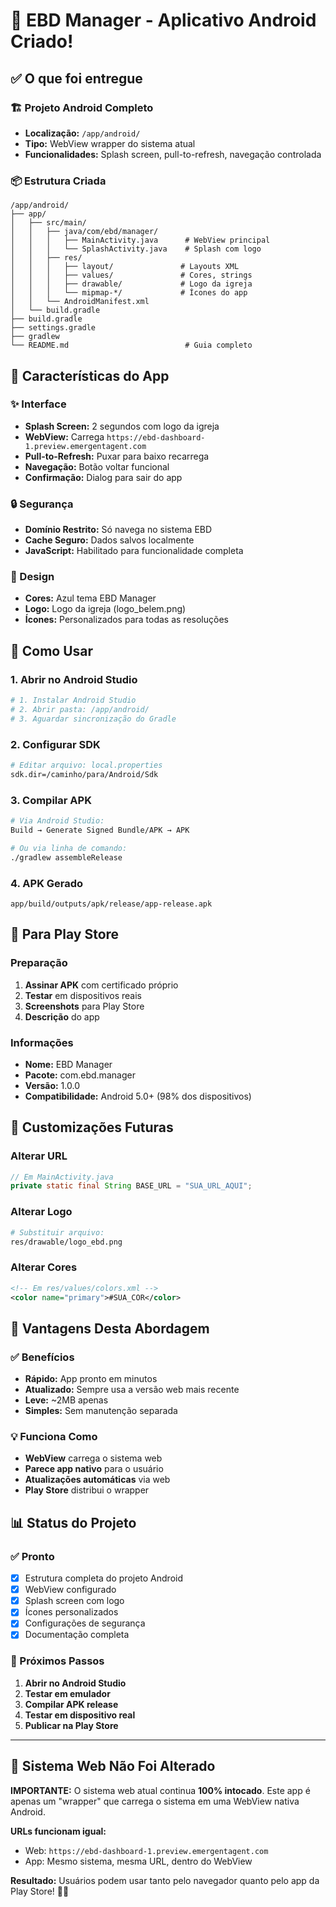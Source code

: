 # 📱 EBD Manager - Aplicativo Android Criado!

## ✅ O que foi entregue

### 🏗️ Projeto Android Completo
- **Localização:** `/app/android/`
- **Tipo:** WebView wrapper do sistema atual
- **Funcionalidades:** Splash screen, pull-to-refresh, navegação controlada

### 📦 Estrutura Criada
```
/app/android/
├── app/
│   ├── src/main/
│   │   ├── java/com/ebd/manager/
│   │   │   ├── MainActivity.java      # WebView principal
│   │   │   └── SplashActivity.java    # Splash com logo
│   │   ├── res/
│   │   │   ├── layout/               # Layouts XML
│   │   │   ├── values/               # Cores, strings
│   │   │   ├── drawable/             # Logo da igreja
│   │   │   └── mipmap-*/             # Ícones do app
│   │   └── AndroidManifest.xml
│   └── build.gradle
├── build.gradle
├── settings.gradle
├── gradlew
└── README.md                          # Guia completo
```

## 🎯 Características do App

### ✨ Interface
- **Splash Screen:** 2 segundos com logo da igreja
- **WebView:** Carrega `https://ebd-dashboard-1.preview.emergentagent.com`
- **Pull-to-Refresh:** Puxar para baixo recarrega
- **Navegação:** Botão voltar funcional
- **Confirmação:** Dialog para sair do app

### 🔒 Segurança
- **Domínio Restrito:** Só navega no sistema EBD
- **Cache Seguro:** Dados salvos localmente
- **JavaScript:** Habilitado para funcionalidade completa

### 🎨 Design
- **Cores:** Azul tema EBD Manager
- **Logo:** Logo da igreja (logo_belem.png)
- **Ícones:** Personalizados para todas as resoluções

## 🚀 Como Usar

### 1. Abrir no Android Studio
```bash
# 1. Instalar Android Studio
# 2. Abrir pasta: /app/android/
# 3. Aguardar sincronização do Gradle
```

### 2. Configurar SDK
```bash
# Editar arquivo: local.properties
sdk.dir=/caminho/para/Android/Sdk
```

### 3. Compilar APK
```bash
# Via Android Studio:
Build → Generate Signed Bundle/APK → APK

# Ou via linha de comando:
./gradlew assembleRelease
```

### 4. APK Gerado
```
app/build/outputs/apk/release/app-release.apk
```

## 📱 Para Play Store

### Preparação
1. **Assinar APK** com certificado próprio
2. **Testar** em dispositivos reais
3. **Screenshots** para Play Store
4. **Descrição** do app

### Informações
- **Nome:** EBD Manager
- **Pacote:** com.ebd.manager  
- **Versão:** 1.0.0
- **Compatibilidade:** Android 5.0+ (98% dos dispositivos)

## 🔧 Customizações Futuras

### Alterar URL
```java
// Em MainActivity.java
private static final String BASE_URL = "SUA_URL_AQUI";
```

### Alterar Logo
```bash
# Substituir arquivo:
res/drawable/logo_ebd.png
```

### Alterar Cores
```xml
<!-- Em res/values/colors.xml -->
<color name="primary">#SUA_COR</color>
```

## 🎯 Vantagens Desta Abordagem

### ✅ Benefícios
- **Rápido:** App pronto em minutos
- **Atualizado:** Sempre usa a versão web mais recente
- **Leve:** ~2MB apenas
- **Simples:** Sem manutenção separada

### 💡 Funciona Como
- **WebView** carrega o sistema web
- **Parece app nativo** para o usuário
- **Atualizações automáticas** via web
- **Play Store** distribui o wrapper

## 📊 Status do Projeto

### ✅ Pronto
- [x] Estrutura completa do projeto Android
- [x] WebView configurado
- [x] Splash screen com logo
- [x] Ícones personalizados
- [x] Configurações de segurança
- [x] Documentação completa

### 🎯 Próximos Passos
1. **Abrir no Android Studio**
2. **Testar em emulador**
3. **Compilar APK release**
4. **Testar em dispositivo real**
5. **Publicar na Play Store**

---

## 🚀 Sistema Web Não Foi Alterado

**IMPORTANTE:** O sistema web atual continua **100% intocado**. Este app é apenas um "wrapper" que carrega o sistema em uma WebView nativa Android.

**URLs funcionam igual:**
- Web: `https://ebd-dashboard-1.preview.emergentagent.com`
- App: Mesmo sistema, mesma URL, dentro do WebView

**Resultado:** Usuários podem usar tanto pelo navegador quanto pelo app da Play Store! 📱🌐